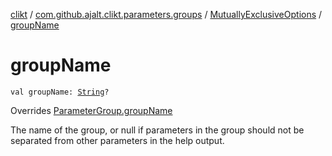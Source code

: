 [clikt](../../index.md) / [com.github.ajalt.clikt.parameters.groups](../index.md) / [MutuallyExclusiveOptions](index.md) / [groupName](./group-name.md)

# groupName

`val groupName: `[`String`](https://kotlinlang.org/api/latest/jvm/stdlib/kotlin/-string/index.html)`?`

Overrides [ParameterGroup.groupName](../-parameter-group/group-name.md)

The name of the group, or null if parameters in the group should not be separated from other
parameters in the help output.

